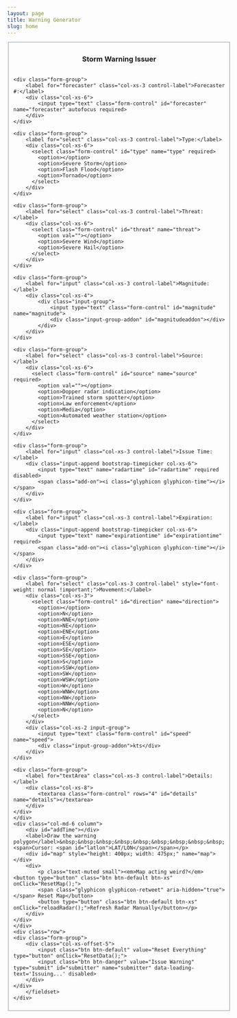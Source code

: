 ```yaml
---
layout: page
title: Warning Generator
slug: home
---
```

<div id="returnvalue"></div>
<div class="well bs-component col-md-12">
<form class="form-horizontal" id="stormwarning">
    <fieldset>
        <center><legend><h3>Storm Warning Issuer</h3></legend></center>
	<div class="row">
	<div class="col-md-6 column">

	<div class="form-group">
		<label for="forecaster" class="col-xs-3 control-label">Forecaster #:</label>
		<div class="col-xs-6">
			<input type="text" class="form-control" id="forecaster" name="forecaster" autofocus required>
		</div>
	</div>

	<div class="form-group">
		<label for="select" class="col-xs-3 control-label">Type:</label>
		<div class="col-xs-6">
		  <select class="form-control" id="type" name="type" required>
			<option></option>
			<option>Severe Storm</option>
			<option>Flash Flood</option>
			<option>Tornado</option>
		  </select>
		</div>
	</div>

	<div class="form-group">
		<label for="select" class="col-xs-3 control-label">Threat:</label>
		<div class="col-xs-6">
		  <select class="form-control" id="threat" name="threat">
			<option val=""></option>
			<option>Severe Wind</option>
			<option>Severe Hail</option>
		  </select>
		</div>
	</div>

	<div class="form-group">
		<label for="input" class="col-xs-3 control-label">Magnitude:</label>
		<div class="col-xs-4">
			<div class="input-group">
				<input type="text" class="form-control" id="magnitude" name="magnitude">
				<div class="input-group-addon" id="magnitudeaddon"></div>
			</div>
		</div>
	</div>

	<div class="form-group">
		<label for="select" class="col-xs-3 control-label">Source:</label>
		<div class="col-xs-6">
		  <select class="form-control" id="source" name="source" required>
			<option val=""></option>
			<option>Dopper radar indication</option>
			<option>Trained storm spotter</option>
			<option>Law enforcement</option>
			<option>Media</option>
			<option>Automated weather station</option>
		  </select>
		</div>
	</div>

	<div class="form-group">
		<label for="input" class="col-xs-3 control-label">Issue Time:</label>
		<div class="input-append bootstrap-timepicker col-xs-6">
			<input type="text" name="radartime" id="radartime" required disabled>
			<span class="add-on"><i class="glyphicon glyphicon-time"></i></span>
		</div>
	</div>

	<div class="form-group">
		<label for="input" class="col-xs-3 control-label">Expiration:</label>
		<div class="input-append bootstrap-timepicker col-xs-6">
			<input type="text" name="expirationtime" id="expirationtime" required>
			<span class="add-on"><i class="glyphicon glyphicon-time"></i></span>
		</div>
	</div>

	<div class="form-group">
		<label for="select" class="col-xs-3 control-label" style="font-weight: normal !important;">Movement:</label>
		<div class="col-xs-3">
		  <select class="form-control" id="direction" name="direction">
			<option></option>
			<option>N</option>
			<option>NNE</option>
			<option>NE</option>
			<option>ENE</option>
			<option>E</option>
			<option>ESE</option>
			<option>SE</option>
			<option>SSE</option>
			<option>S</option>
			<option>SSW</option>
			<option>SW</option>
			<option>WSW</option>
			<option>W</option>
			<option>WNW</option>
			<option>NW</option>
			<option>NNW</option>
			<option>N</option>
		  </select>
		</div>
		<div class="col-xs-2 input-group">
			<input type="text" class="form-control" id="speed" name="speed">
			<div class="input-group-addon">kts</div>
		</div>
	</div>

	<div class="form-group">
		<label for="textArea" class="col-xs-3 control-label">Details:</label>
		<div class="col-xs-8">
			<textarea class="form-control" rows="4" id="details" name="details"></textarea>
		</div>
	</div>
	</div>
	<div class="col-md-6 column">
		<div id="addTime"></div>
		<label>Draw the warning polygon</label>&nbsp;&nbsp;&nbsp;&nbsp;&nbsp;&nbsp;&nbsp;&nbsp;&nbsp; <span>Cursor: <span id="latlon">LAT/LON</span></span></p>
		<div id="map" style="height: 400px; width: 475px;" name="map"></div>
		<div>
			<p class="text-muted small"><em>Map acting weird?</em> <button type="button" class="btn btn-default btn-xs" onClick="ResetMap();">
			<span class="glyphicon glyphicon-retweet" aria-hidden="true"></span> Reset Map</button>
			<button type="button" class="btn btn-default btn-xs" onClick="reloadRadar();">Refresh Radar Manually</button></p>
		</div>
	</div>
	</div>
	<div class="row">
	<div class="form-group">
		<div class="col-xs-offset-5">
			<input class="btn btn-default" value="Reset Everything" type="button" onClick="ResetData();">
			<input class="btn btn-danger" value="Issue Warning" type="submit" id="submitter" name="submitter" data-loading-text='Issuing...' disabled>
		</div>
	</div>
        </fieldset>
    </div>
</form>

<script src="{{ '/vendor/Bootstrap/js/bootstrap-timepicker.js' | prepend: site.baseurl }}"></script>
<script src="{{ '/vendor/Leaflet.draw/leaflet.draw.js' | prepend: site.baseurl }}"></script>

<script src="{{ '/js/common.js' | prepend: site.baseurl }}"></script>
<script src="{{ '/js/warn.js' | prepend: site.baseurl }}"></script>
</div>
